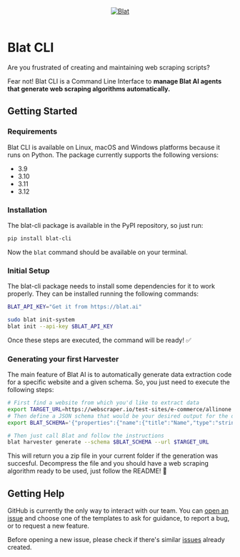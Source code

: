 <div align="center">
  <a href="https://blat.ai">
    <img src="https://framerusercontent.com/assets/ZD9Sg28IboDmP0DfMFxuv0EOQBk.png" alt="Blat">
  </a>
</div>
</br>

# Blat CLI
Are you frustrated of creating and maintaining web scraping scripts?

Fear not! Blat CLI is a Command Line Interface to **manage Blat AI agents that generate web scraping algorithms automatically.**

## Getting Started
### Requirements
Blat CLI is available on Linux, macOS and Windows platforms because it runs on Python. The package currently supports the following versions:
* 3.9
* 3.10
* 3.11
* 3.12

### Installation
The blat-cli package is available in the PyPI repository, so just run:
```bash
pip install blat-cli
```
Now the ```blat``` command should be available on your terminal.

### Initial Setup
The blat-cli package needs to install some dependencies for it to work properly. They can be installed running the following commands:
```bash
BLAT_API_KEY="Get it from https://blat.ai"

sudo blat init-system
blat init --api-key $BLAT_API_KEY
```
Once these steps are executed, the command will be ready! ✅

### Generating your first Harvester
The main feature of Blat AI is to automatically generate data extraction code for a specific website and a given schema. So, you just need to execute the following steps:

```bash
# First find a website from which you'd like to extract data
export TARGET_URL=https://webscraper.io/test-sites/e-commerce/allinone
# Then define a JSON schema that would be your desired output for the data extraction algorithm
export BLAT_SCHEMA='{"properties":{"name":{"title":"Name","type":"string"},"price":{"title":"Price","type":"number"},"currency":{"title":"Currency","type":"string"}},"required":["name"],"title":"Product that can be purchased","type":"object"}'

# Then just call Blat and follow the instructions
blat harvester generate --schema $BLAT_SCHEMA --url $TARGET_URL
```
This will return you a zip file in your current folder if the generation was succesful. Decompress the file and you should have a web scraping algorithm ready to be used, just follow the README! 🚀

## Getting Help
GitHub is currently the only way to interact with our team. You can [open an issue](https://github.com/blat-ai/blat-cli/issues/new/choose) and choose one of the templates to ask for guidance, to report a bug, or to request a new feature.

Before opening a new issue, please check if there's similar [issues](https://github.com/blat-ai/blat-cli/issues) already created.
